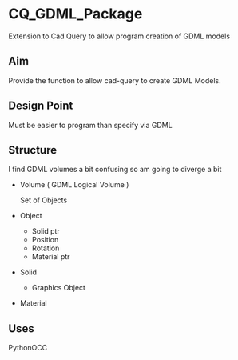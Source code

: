 # CQ_GDML_Package
Extension to Cad Query to allow program creation of GDML models

## Aim
Provide the function to allow cad-query to create GDML Models.

## Design Point
Must be easier to program than specify via GDML

## Structure
I find GDML volumes a bit confusing so am going to diverge a bit

  * Volume ( GDML Logical Volume )
    
    Set of Objects
  
  * Object
     
     * Solid ptr
     * Position
     * Rotation
     * Material ptr
  
  * Solid
     
    * Graphics Object
     
  * Material
  
## Uses
 
   PythonOCC
